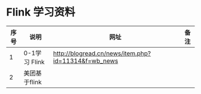 # Flink 学习资料
|序号|说明|网址|备注|
|---|---|---|---|
|1|0-1学习 Flink|http://blogread.cn/news/item.php?id=11314&f=wb_news||
|2|美团基于flink |||
